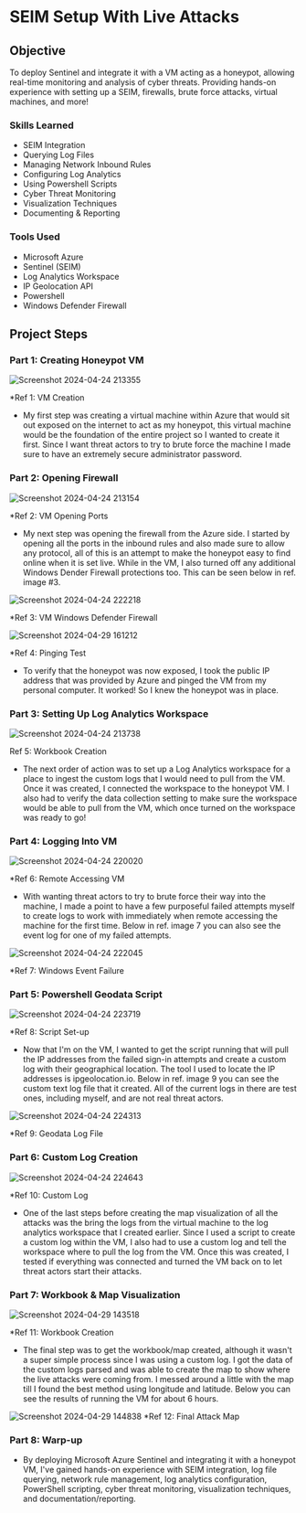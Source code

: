 # SEIM Setup With Live Attacks

## Objective

To deploy Sentinel and integrate it with a VM acting as a honeypot, allowing real-time monitoring and analysis of cyber threats. Providing hands-on experience with setting up a SEIM, firewalls, brute force attacks, virtual machines, and more!

### Skills Learned

- SEIM Integration
- Querying Log Files
- Managing Network Inbound Rules
- Configuring Log Analytics
- Using Powershell Scripts
- Cyber Threat Monitoring
- Visualization Techniques
- Documenting & Reporting

### Tools Used

- Microsoft Azure
- Sentinel (SEIM)
- Log Analytics Workspace
- IP Geolocation API
- Powershell
- Windows Defender Firewall
  
## Project Steps

### Part 1: Creating Honeypot VM

![Screenshot 2024-04-24 213355](https://github.com/Jacobng19/SEIM-With-Attacks/assets/167641578/ffc4970b-e2de-44f3-8315-4349a1a65f3e)

*Ref 1: VM Creation

- My first step was creating a virtual machine within Azure that would sit out exposed on the internet to act as my honeypot, this virtual machine would be the foundation of the entire project so I wanted to create it first. Since I want threat actors to try to brute force the machine I made sure to have an extremely secure administrator password.

### Part 2: Opening Firewall

![Screenshot 2024-04-24 213154](https://github.com/Jacobng19/SEIM-With-Attacks/assets/167641578/f6bcd9ed-a078-49b6-864b-b41a6bbe91ef)

*Ref 2: VM Opening Ports

- My next step was opening the firewall from the Azure side. I started by opening all the ports in the inbound rules and also made sure to allow any protocol, all of this is an attempt to make the honeypot easy to find online when it is set live. While in the VM, I also turned off any additional Windows Dender Firewall protections too. This can be seen below in ref. image #3.

![Screenshot 2024-04-24 222218](https://github.com/Jacobng19/SEIM-With-Attacks/assets/167641578/8aeb6819-311a-4d20-8143-c2364b0421b4)

*Ref 3: VM Windows Defender Firewall

![Screenshot 2024-04-29 161212](https://github.com/Jacobng19/SEIM-With-Attacks/assets/167641578/ffc1f90e-c6c5-47dd-9479-52223f75a70b)

*Ref 4: Pinging Test

- To verify that the honeypot was now exposed, I took the public IP address that was provided by Azure and pinged the VM from my personal computer. It worked! So I knew the honeypot was in place.

### Part 3: Setting Up Log Analytics Workspace

![Screenshot 2024-04-24 213738](https://github.com/Jacobng19/SEIM-With-Attacks/assets/167641578/cdb9dea3-b4e6-4573-852c-1ba7b16758d1)

Ref 5: Workbook Creation

- The next order of action was to set up a Log Analytics workspace for a place to ingest the custom logs that I would need to pull from the VM. Once it was created, I connected the workspace to the honeypot VM. I also had to verify the data collection setting to make sure the workspace would be able to pull from the VM, which once turned on the workspace was ready to go!

### Part 4: Logging Into VM 

![Screenshot 2024-04-24 220020](https://github.com/Jacobng19/SEIM-With-Attacks/assets/167641578/9c441792-36dd-42e6-9d50-695c96e1b9de)

*Ref 6: Remote Accessing VM

- With wanting threat actors to try to brute force their way into the machine, I made a point to have a few purposeful failed attempts myself to create logs to work with immediately when remote accessing the machine for the first time. Below in ref. image 7 you can also see the event log for one of my failed attempts.

![Screenshot 2024-04-24 222045](https://github.com/Jacobng19/SEIM-With-Attacks/assets/167641578/f754c358-1eff-4bfc-95e7-5ed6c57e8200)

*Ref 7: Windows Event Failure

### Part 5: Powershell Geodata Script

![Screenshot 2024-04-24 223719](https://github.com/Jacobng19/SEIM-With-Attacks/assets/167641578/0016f1ea-6370-46ac-923a-ac9f7b4520a2)

*Ref 8: Script Set-up

- Now that I'm on the VM, I wanted to get the script running that will pull the IP addresses from the failed sign-in attempts and create a custom log with their geographical location. The tool I used to locate the IP addresses is ipgeolocation.io. Below in ref. image 9 you can see the custom text log file that it created. All of the current logs in there are test ones, including myself, and are not real threat actors. 

![Screenshot 2024-04-24 224313](https://github.com/Jacobng19/SEIM-With-Attacks/assets/167641578/d59c9d04-3b23-4cf6-828c-cd6e0437a747)

*Ref 9: Geodata Log File

### Part 6: Custom Log Creation

![Screenshot 2024-04-24 224643](https://github.com/Jacobng19/SEIM-With-Attacks/assets/167641578/3c370885-6223-4ab3-b356-4a10b16e3aac)

*Ref 10: Custom Log

- One of the last steps before creating the map visualization of all the attacks was the bring the logs from the virtual machine to the log analytics workspace that I created earlier. Since I used a script to create a custom log within the VM, I also had to use a custom log and tell the workspace where to pull the log from the VM. Once this was created, I tested if everything was connected and turned the VM back on to let threat actors start their attacks.

### Part 7: Workbook & Map Visualization

![Screenshot 2024-04-29 143518](https://github.com/Jacobng19/SEIM-With-Attacks/assets/167641578/72e9448b-1635-4e1b-982a-e24dff2386a7)

*Ref 11: Workbook Creation

- The final step was to get the workbook/map created, although it wasn't a super simple process since I was using a custom log. I got the data of the custom logs parsed and was able to create the map to show where the live attacks were coming from. I messed around a little with the map till I found the best method using longitude and latitude. Below you can see the results of running the VM for about 6 hours. 

![Screenshot 2024-04-29 144838](https://github.com/Jacobng19/SEIM-With-Attacks/assets/167641578/25616134-46c3-40c8-8977-e08207d09a02)
*Ref 12: Final Attack Map

### Part 8: Warp-up

- By deploying Microsoft Azure Sentinel and integrating it with a honeypot VM, I've gained hands-on experience with SEIM integration, log file querying, network rule management, log analytics configuration, PowerShell scripting, cyber threat monitoring, visualization techniques, and documentation/reporting.
